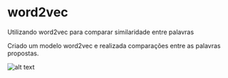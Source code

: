 # word2vec
Utilizando word2vec para comparar similaridade entre palavras

Criado um modelo word2vec e realizada comparações entre as palavras propostas.

![alt text](https://github.com/[kennynakamura]/[word2vec]/blob/[main]/PRINT.png?raw=true)
